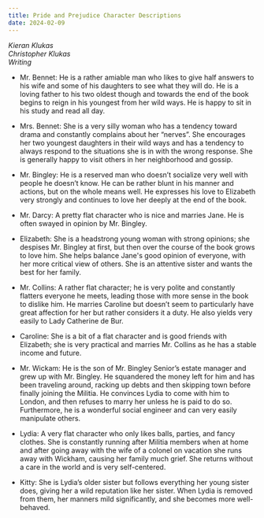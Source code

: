 ```yaml
---
title: Pride and Prejudice Character Descriptions
date: 2024-02-09
---
```


*Kieran Klukas*  
*Christopher Klukas*  
*Writing*  

- Mr. Bennet: He is a rather amiable man who likes to give half answers to his wife and some of his daughters to see what they will do. He is a loving father to his two oldest though and towards the end of the book begins to reign in his youngest from her wild ways. He is happy to sit in his study and read all day.  

- Mrs. Bennet: She is a very silly woman who has a tendency toward drama and constantly complains about her “nerves”. She encourages her two youngest daughters in their wild ways and has a tendency to always respond to the situations she is in with the wrong response. She is generally happy to visit others in her neighborhood and gossip.  

- Mr. Bingley: He is a reserved man who doesn’t socialize very well with people he doesn’t know. He can be rather blunt in his manner and actions, but on the whole means well. He expresses his love to Elizabeth very strongly and continues to love her deeply at the end of the book.  

- Mr. Darcy: A pretty flat character who is nice and marries Jane. He is often swayed in opinion by Mr. Bingley.  

- Elizabeth: She is a headstrong young woman with strong opinions; she despises Mr. Bingley at first, but then over the course of the book grows to love him. She helps balance Jane's good opinion of everyone, with her more critical view of others. She is an attentive sister and wants the best for her family.  

- Mr. Collins: A rather flat character; he is very polite and constantly flatters everyone he meets, leading those with more sense in the book to dislike him. He marries Caroline but doesn’t seem to particularly have great affection for her but rather considers it a duty. He also yields very easily to Lady Catherine de Bur.  

- Caroline: She is a bit of a flat character and is good friends with Elizabeth; she is very practical and marries Mr. Collins as he has a stable income and future.  

- Mr. Wickam: He is the son of Mr. Bingley Senior’s estate manager and grew up with Mr. Bingley. He squandered the money left for him and has been traveling around, racking up debts and then skipping town before finally joining the Militia. He convinces Lydia to come with him to London, and then refuses to marry her unless he is paid to do so. Furthermore, he is a wonderful social engineer and can very easily manipulate others.  

- Lydia: A very flat character who only likes balls, parties, and fancy clothes. She is constantly running after Militia members when at home and after going away with the wife of a colonel on vacation she runs away with Wickham, causing her family much grief. She returns without a care in the world and is very self-centered.  

- Kitty: She is Lydia’s older sister but follows everything her young sister does, giving her a wild reputation like her sister. When Lydia is removed from them, her manners mild significantly, and she becomes more well-behaved.
